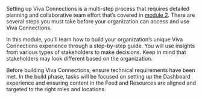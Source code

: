 Setting up Viva Connections is a multi-step process that requires
detailed planning and collaborative team effort that’s covered in [module
2](/training/modules/viva-connections-plan/). There are several steps you must take before your organization can
access and use Viva Connections.

In this module, you'll learn how to build your organization’s unique
Viva Connections experience through a step-by-step guide. You will use
insights from various types of stakeholders to make decisions. Keep in
mind that stakeholders may look different based on the organization.

Before building Viva Connections, ensure technical requirements have
been met. In the build phase, tasks will be focused on setting up the
Dashboard experience and ensuring content in the Feed and Resources are
aligned and targeted to the right roles and locations.
